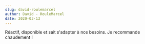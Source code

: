 ```yaml
---
slug: david-roulemarcel
author: David - RouleMarcel
date: 2020-03-13
---
```

Réactif, disponible et sait s'adapter à nos besoins. Je recommande chaudement !
